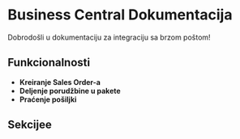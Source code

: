 # Business Central Dokumentacija  
Dobrodošli u dokumentaciju za integraciju sa brzom poštom!  

## Funkcionalnosti  
- **Kreiranje Sales Order-a**
- **Deljenje porudžbine u pakete**
- **Praćenje pošiljki**  

## Sekcijee  
